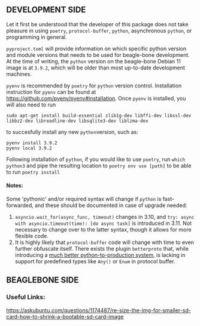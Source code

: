 ## DEVELOPMENT SIDE

Let it first be understood that the developer of this package does not take pleasure in using `poetry`, `protocol-buffer`, `python`, asynchronous `python`, or programming in general.

`pyproject.toml` will provide information on which specific python version and module versions that needs to be used for beagle-bone development. 
At the time of writing, the `python` version on the beagle-bone Debian 11 image is at `3.9.2`, which will be older than most up-to-date development machines.

`pyenv` is recommended by `poetry` for `python` version control. Installation instruction for `pyenv` can be found at https://github.com/pyenv/pyenv#installation.
 Once `pyenv` is installed, you will also need to run
```commandline
sudo apt-get install build-essential zlib1g-dev libffi-dev libssl-dev libbz2-dev libreadline-dev libsqlite3-dev liblzma-dev
```
to succesfully install any new `python`version, such as:
```commandline
pyenv install 3.9.2
pyenv local 3.9.2  
```
Following installation of `python`, if you would like to use `poetry`, run `which python3` and pipe the resulting location to 
```poetry env use [path]``` to be able to run `poetry install`

#### Notes:
 Some 'pythonic' and/or required syntax will change if `python` is fast-forwarded, and these should be documented in case of upgrade needed:
1. `asyncio.wait_for(async_func, timeout)` changes in 3.10, and `try: async with asyncio.timeout(time): [do async task]` is introduced in 3.11. Not necessary to change over to the latter syntax, though it allows for more flexible code.
2. It is highly likely that `protocol-buffer` code will change with time to even further obfuscate itself. There exists the plugin `betterproto` that, while introducing a [much better python-to-production system](https://github.com/danielgtaylor/python-betterproto#motivation), is lacking in support for predefined types like `Any()` or `Enum` in protocol buffer.

## BEAGLEBONE SIDE
### Useful Links:
https://askubuntu.com/questions/1174487/re-size-the-img-for-smaller-sd-card-how-to-shrink-a-bootable-sd-card-image